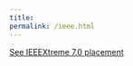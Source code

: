 ```yaml
---
title: 
permalink: /ieee.html
---
```

<script>
window.location = "{{ site.baseurl }}res/ieee.jpg";
</script>
[See IEEEXtreme 7.0 placement](res/ieee.jpg)